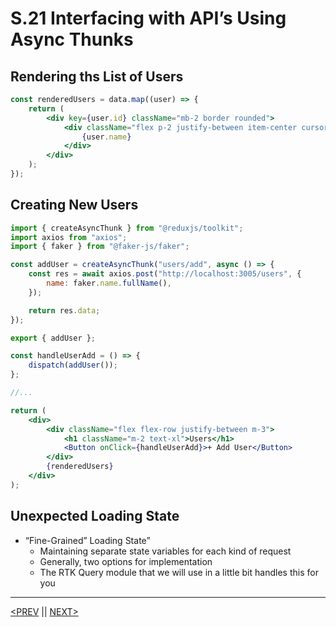 # S.21 Interfacing with API’s Using Async Thunks

## Rendering ths List of Users

```jsx
const renderedUsers = data.map((user) => {
	return (
		<div key={user.id} className="mb-2 border rounded">
			<div className="flex p-2 justify-between item-center cursor-pointer">
				{user.name}
			</div>
		</div>
	);
});
```

## Creating New Users

```jsx
import { createAsyncThunk } from "@reduxjs/toolkit";
import axios from "axios";
import { faker } from "@faker-js/faker";

const addUser = createAsyncThunk("users/add", async () => {
	const res = await axios.post("http://localhost:3005/users", {
		name: faker.name.fullName(),
	});

	return res.data;
});

export { addUser };
```

```jsx
const handleUserAdd = () => {
	dispatch(addUser());
};

//...

return (
	<div>
		<div className="flex flex-row justify-between m-3">
			<h1 className="m-2 text-xl">Users</h1>
			<Button onClick={handleUserAdd}>+ Add User</Button>
		</div>
		{renderedUsers}
	</div>
);
```

## Unexpected Loading State

-   “Fine-Grained” Loading State”
    -   Maintaining separate state variables for each kind of request
    -   Generally, two options for implementation
    -   The RTK Query module that we will use in a little bit handles this for you

---

[<PREV](./230323.md) || [NEXT>](./230325.md)
